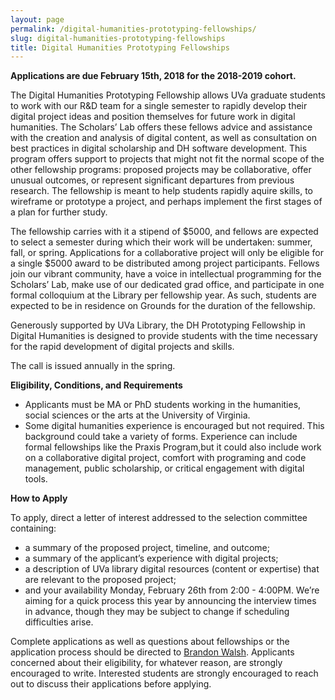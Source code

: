 ```yaml
---
layout: page
permalink: /digital-humanities-prototyping-fellowships/
slug: digital-humanities-prototyping-fellowships
title: Digital Humanities Prototyping Fellowships
---
```


**Applications are due February 15th, 2018 for the 2018-2019 cohort.**

The Digital Humanities Prototyping Fellowship allows UVa graduate students to work with our R&D team for a single semester to rapidly develop their digital project ideas and position themselves for future work in digital humanities. The Scholars’ Lab offers these fellows advice and assistance with the creation and analysis of digital content, as well as consultation on best practices in digital scholarship and DH software development. This program offers support to projects that might not fit the normal scope of the other fellowship programs: proposed projects may be collaborative, offer unusual outcomes, or represent significant departures from previous research. The fellowship is meant to help students rapidly aquire skills, to wireframe or prototype a project, and perhaps implement the first stages of a plan for further study.

The fellowship carries with it a stipend of $5000, and fellows are expected to select a semester during which their work will be undertaken: summer, fall, or spring. Applications for a collaborative project will only be eligible for a single $5000 award to be distributed among project participants. Fellows join our vibrant community, have a voice in intellectual programming for the Scholars’ Lab, make use of our dedicated grad office, and participate in one formal colloquium at the Library per fellowship year. As such, students are expected to be in residence on Grounds for the duration of the fellowship.

Generously supported by UVa Library, the DH Prototyping Fellowship in Digital Humanities is designed to provide students with the time necessary for the rapid development of digital projects and skills.

The call is issued annually in the spring.

**Eligibility, Conditions, and Requirements**

* Applicants must be MA or PhD students working in the humanities, social sciences or the arts at the University of Virginia.
* Some digital humanities experience is encouraged but not required. This background could take a variety of forms. Experience can include formal fellowships like the Praxis Program,but it could also include work on a collaborative digital project, comfort with programing and code management, public scholarship, or critical engagement with digital tools.

**How to Apply**

To apply, direct a letter of interest addressed to the selection committee containing:

* a summary of the proposed project, timeline, and outcome;
* a summary of the applicant’s experience with digital projects;
* a description of UVa library digital resources (content or expertise) that are relevant to the proposed project;
* and your availability Monday, February 26th from 2:00 - 4:00PM. We’re aiming for a quick process this year by announcing the interview times in advance, though they may be subject to change if scheduling difficulties arise.

Complete applications as well as questions about fellowships or the application process should be directed to [Brandon Walsh](mailto:bmw9t@virginia.edu). Applicants concerned about their eligibility, for whatever reason, are strongly encouraged to write. Interested students are strongly encouraged to reach out to discuss their applications before applying.

